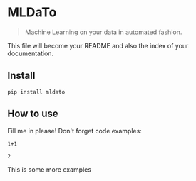 # MLDaTo
> Machine Learning on your data in automated fashion.


This file will become your README and also the index of your documentation.

## Install

`pip install mldato`

## How to use

Fill me in please! Don't forget code examples:

```
1+1
```




    2



This is some more examples
